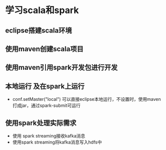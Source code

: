 # 学习scala和spark

## eclipse搭建scala环境

## 使用maven创建scala项目

## 使用maven引用spark开发包进行开发

## 本地运行 及在spark上运行
* conf.setMaster("local") 可以直接eclipse本地运行，不设置时，使用maven打成jar，通过spark-submit可运行

## 使用spark处理实际需求
* 使用 spark streaming接收kafka消息
* 使用spark streaming将kafka消息写入hdfs中


